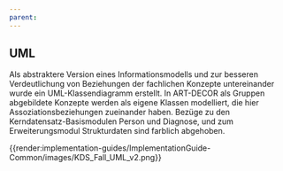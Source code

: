 ```yaml
---
parent: 
---
```

## UML

Als abstraktere Version eines Informationsmodells und zur besseren Verdeutlichung von Beziehungen der fachlichen Konzepte untereinander wurde ein UML-Klassendiagramm erstellt. In ART-DECOR als Gruppen abgebildete Konzepte werden als eigene Klassen modelliert, die hier Assoziationsbeziehungen zueinander haben. Bezüge zu den Kerndatensatz-Basismodulen Person und Diagnose, und zum Erweiterungsmodul Strukturdaten sind farblich abgehoben.


{{render:implementation-guides/ImplementationGuide-Common/images/KDS_Fall_UML_v2.png}}
